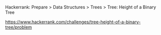 Hackerrank: Prepare > Data Structures > Trees > Tree: Height of a Binary Tree

https://www.hackerrank.com/challenges/tree-height-of-a-binary-tree/problem
